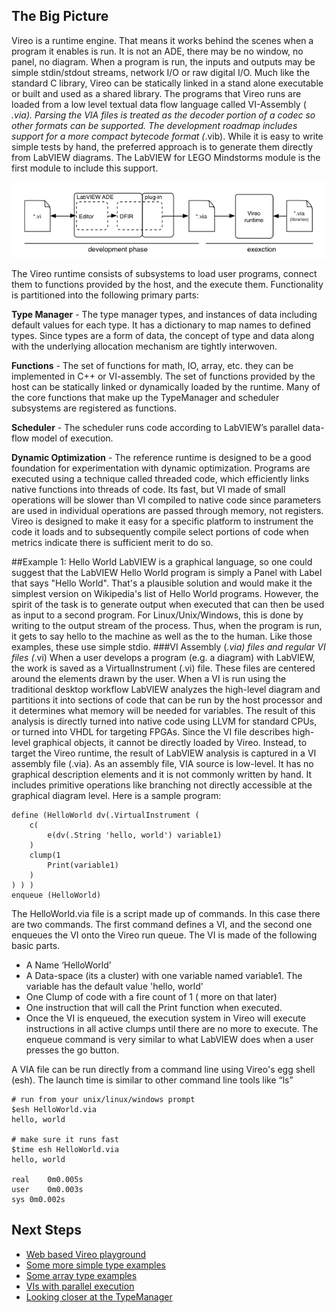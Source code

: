 ## The Big Picture
Vireo is a runtime engine. That means it works behind the scenes when a  program it enables is run. It is not an ADE, there may be no window, no panel, no diagram. When a program is run, the inputs and outputs may be simple stdin/stdout streams, network I/O or raw digital I/O. Much like the standard C library, Vireo can be statically linked in a stand alone executable or built and used as a shared library.  The programs that Vireo runs are loaded from a low level textual data flow language called VI-Assembly ( *.via).  Parsing the VIA files is treated as the decoder portion of a codec so other formats can be supported. The development roadmap includes support for a more compact bytecode format (*.vib).  While it is easy to write simple tests by hand, the preferred approach is to generate them directly from LabVIEW diagrams. The LabVIEW for LEGO Mindstorms module is the first module to include this support.

![Vireo workflow](Vireo_bigpicture_workflow.png)

The  Vireo runtime consists of subsystems to load user programs, connect them to functions provided by the host, and the execute them. Functionality is partitioned into the following primary parts:

__Type Manager__ - The type manager types, and instances of data including default values for each type. It has a dictionary to map names to defined types. Since types are a form of data, the concept of type and data along with the underlying allocation mechanism are tightly interwoven.

__Functions__ - The set of functions for math, IO, array, etc. they can be implemented in C++ or VI-assembly. The set of functions provided by the host can be statically linked or dynamically loaded by the runtime. Many of the core functions that make up the TypeManager and scheduler subsystems are registered as functions.

__Scheduler__ - The scheduler runs code according to LabVIEW’s parallel data-flow model of execution.

__Dynamic Optimization__ - The reference runtime is designed to be a good foundation for experimentation with dynamic optimization. Programs are executed using a technique called threaded code, which efficiently links native functions into threads of code. Its fast, but VI made of small operations will be slower than VI compiled to native code since parameters are used in individual operations are passed through memory, not registers.  Vireo is designed to make it easy for a specific platform to instrument the code it loads and to subsequently compile select portions of code when metrics indicate there is sufficient merit to do so.


##Example 1: Hello World
LabVIEW is a graphical language, so one could suggest that the LabVIEW Hello World program is simply a Panel with Label that says "Hello World". That's a plausible solution and would make it the simplest version on Wikipedia's list of Hello World programs. However, the spirit of the task is to generate output when executed that can then be used as input to a second program. For Linux/Unix/Windows, this is done by writing to the output stream of the process. Thus, when the program is run, it gets to say hello to the machine as well as the to the human. Like those examples, these use simple stdio.
###VI Assembly (*.via) files and regular VI files (*.vi)
When a user develops a program (e.g. a diagram) with LabVIEW, the work is saved as a VirtualInstrument (.vi) file. These files are centered around the elements drawn by the user.  When a VI is run using  the traditional desktop workflow LabVIEW analyzes the high-level diagram and partitions it into sections of code that can be run by the host processor and it determines what memory will be needed for variables. The result of this analysis is directly turned into native code using LLVM for standard CPUs, or turned into VHDL for targeting FPGAs. Since the VI file describes high-level graphical objects, it cannot be directly loaded by Vireo. Instead, to target the Vireo runtime, the result of LabVIEW analysis is captured in a VI assembly file (.via).
As an assembly file, VIA source is low-level. It has no graphical description elements and it is not commonly written by hand. It includes primitive operations like branching not directly accessible at the graphical diagram level.  Here is a sample program:

~~~
define (HelloWorld dv(.VirtualInstrument (
    c(
        e(dv(.String 'hello, world') variable1)
    )
    clump(1
        Print(variable1)
    )
) ) )
enqueue (HelloWorld)
~~~
The HelloWorld.via file is a script made up of commands. In this case there are two commands. The first command defines a VI, and the second one enqueues the VI onto the Vireo run queue. The VI is made of the following basic parts.
* A Name ‘HelloWorld’
* A Data-space (its a cluster) with one variable named variable1. The variable has the default value 'hello, world'
* One Clump of code with a fire count of 1 ( more on that later)
* One instruction that will call the Print function when executed.
* Once the VI is enqueued, the execution system in Vireo will execute instructions in all active clumps until there are no more to execute. The enqueue command is very similar to what LabVIEW does when a user presses the go button.

A VIA file can be run directly from a command line using Vireo's egg shell (esh). The launch time is similar to other command line tools like “ls”
~~~
# run from your unix/linux/windows prompt
$esh HelloWorld.via
hello, world

# make sure it runs fast
$time esh HelloWorld.via
hello, world

real	0m0.005s
user	0m0.003s
sys	0m0.002s
~~~

## Next Steps
* [Web based Vireo playground](playground/Editor.html)
* [Some more simple type examples](md_dox__intro_type_examples.html)
* [Some array type examples](md_dox__intro_array_examples.html)
* [VIs with parallel execution](md_dox__intro_parallel_clump_examples.html)
* [Looking closer at the TypeManager](md_dox__type_manager.html)
